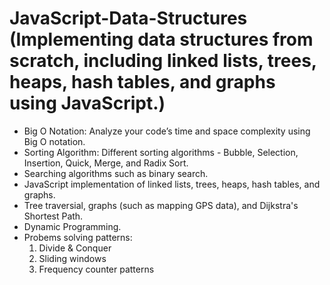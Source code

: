 # JavaScript-Data-Structures (Implementing data structures from scratch, including linked lists, trees, heaps, hash tables, and graphs using JavaScript.)

* Big O Notation: Analyze your code’s time and space complexity using Big O notation.
* Sorting Algorithm: Different sorting algorithms - Bubble, Selection, Insertion, Quick, Merge, and Radix Sort. 
* Searching algorithms such as binary search.
* JavaScript implementation of linked lists, trees, heaps, hash tables, and graphs.
* Tree traversial, graphs (such as mapping GPS data), and Dijkstra's Shortest Path.
* Dynamic Programming.
* Probems solving patterns: 
    1. Divide & Conquer
    2. Sliding windows
    3. Frequency counter patterns

